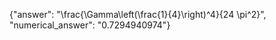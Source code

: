 {"answer": "\\frac{\\Gamma\\left(\\frac{1}{4}\\right)^4}{24 \\pi^2}", "numerical_answer": "0.7294940974"}